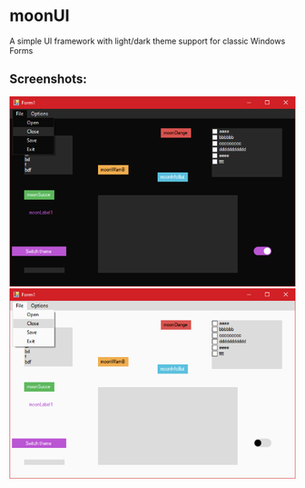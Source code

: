 # moonUI
 A simple UI framework with light/dark theme support for classic Windows Forms

## Screenshots:

![alt](https://raw.githubusercontent.com/hellzerg/moonUI/master/images/1.PNG)
![alt](https://raw.githubusercontent.com/hellzerg/moonUI/master/images/2.PNG)
